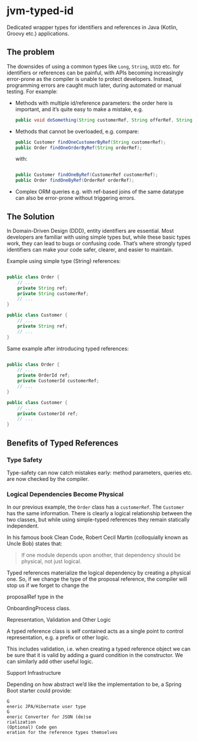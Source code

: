# jvm-typed-id

Dedicated wrapper types for identifiers and references in Java (Kotlin, Groovy etc.) applications.

## The problem

The downsides of using a common types like `Long`, `String`, `UUID` etc. for identifiers or references can be
painful, with APIs becoming increasingly error-prone as the compiler is unable to protect developers.
Instead, programming errors are caught much later, during automated or manual testing. For example:

- Methods with multiple id/reference parameters: the order here is important, and it’s quite easy to make a mistake, e.g.
    ```java
    public void doSomething(String customerRef, String offerRef, String orderRef);
    ```
- Methods that cannot be overloaded, e.g. compare:
    ```java
    public Customer findOneCustomerByRef(String customerRef);
    public Order findOneOrderByRef(String orderRef);
    ```
    with:
    ```java

    public Customer findOneByRef(CustomerRef customerRef);
    public Order findOneByRef(OrderRef orderRef);
    ```
- Complex ORM queries e.g. with ref-based joins of the same datatype can also be error-prone without triggering errors.


## The Solution

In Domain-Driven Design (DDD), entity identifiers are essential. Most developers are familiar with using 
simple types but, while these basic types work, they can lead to bugs or confusing code.
That’s where strongly typed identifiers can make your code safer, clearer, and easier to maintain.

Example using simple type (String) references:

```java

public class Order {
    // ...
    private String ref;
    private String customerRef;
    // ...
}

public class Customer {
    // ...
    private String ref;
    // ...
}
```

Same example after introducing typed references:

```java

public class Order {
    // ...
    private OrderId ref;
    private CustomerId customerRef;
    // ...
}

public class Customer {
    // ...
    private CustomerId ref;
    // ...
}
```

## Benefits of Typed References

### Type Safety

Type-safety can now catch mistakes early: method parameters, queries etc. are now checked by the compiler.

### Logical Dependencies Become Physical

In our previous example, the `Order` class has a `customerRef`. The `Customer` has the same information. 
There is clearly a logical relationship between the two classes, but while using simple-typed references they remain 
statically independent.

In his famous book Clean Code, Robert Cecil Martin (colloquially known as Uncle Bob) states that:

> If one module depends upon another, that dependency should be physical, not just logical.

Typed references materialize the logical dependency by creating a physical one. So, if we change the type of the proposal reference, the compiler will stop us if we forget to change the

proposalRef type in the

OnboardingProcess class.

Representation, Validation and Other Logic

A typed reference class is self contained acts as a single point to control representation, e.g. a prefix or other logic.


This includes validation, i.e. when creating a typed reference object we can be sure that it is valid by adding a guard condition in the constructor. We can similarly add other useful logic.

Support Infrastructure

Depending on how abstract we’d like the implementation to be, a Spring Boot starter could provide:

    G
    eneric JPA/Hibernate user type
    G
    eneric Converter for JSON (de)se
    rialization
    (Optional) Code gen
    eration for the reference types themselves
